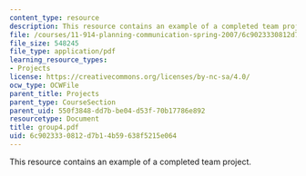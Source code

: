 ```yaml
---
content_type: resource
description: This resource contains an example of a completed team project.
file: /courses/11-914-planning-communication-spring-2007/6c9023330812d7b14b59638f5215e064_group4.pdf
file_size: 548245
file_type: application/pdf
learning_resource_types:
- Projects
license: https://creativecommons.org/licenses/by-nc-sa/4.0/
ocw_type: OCWFile
parent_title: Projects
parent_type: CourseSection
parent_uid: 550f3848-dd7b-be04-d53f-70b17786e892
resourcetype: Document
title: group4.pdf
uid: 6c902333-0812-d7b1-4b59-638f5215e064
---
```

This resource contains an example of a completed team project.